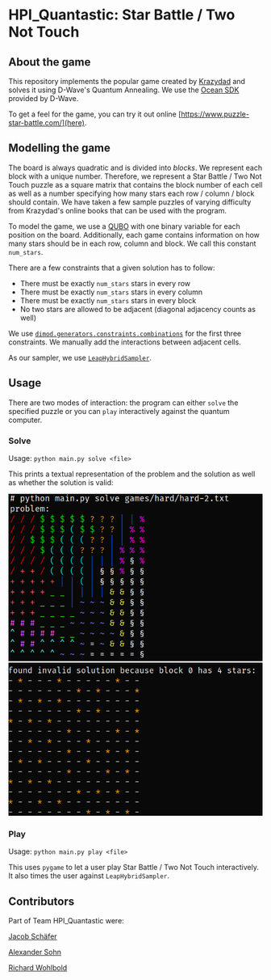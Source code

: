 # HPI_Quantastic: Star Battle / Two Not Touch

## About the game
This repository implements the popular game created by [Krazydad](https://krazydad.com/twonottouch/) and solves it using D-Wave's Quantum Annealing. We use the [Ocean SDK](https://docs.ocean.dwavesys.com/en/stable/) provided by D-Wave.

To get a feel for the game, you can try it out online [https://www.puzzle-star-battle.com/](here).

## Modelling the game
The board is always quadratic and is divided into _blocks_. We represent each block with a unique number. Therefore, we represent a Star Battle / Two Not Touch puzzle as a square matrix that contains the block number of each cell as well as a number specifying how many stars each row / column / block should contain. We have taken a few sample puzzles of varying difficulty from Krazydad's online books that can be used with the program.

To model the game, we use a [QUBO](https://en.wikipedia.org/wiki/Quadratic_unconstrained_binary_optimization) with one binary variable for each position on the board. Additionally, each game contains information on how many stars should be in each row, column and block. We call this constant `num_stars`.

There are a few constraints that a given solution has to follow:

- There must be exactly `num_stars` stars in every row
- There must be exactly `num_stars` stars in every column
- There must be exactly `num_stars` stars in every block
- No two stars are allowed to be adjacent (diagonal adjacency counts as well)

We use [`dimod.generators.constraints.combinations`](https://docs.ocean.dwavesys.com/projects/dimod/en/latest/reference/bqm/generated/dimod.generators.constraints.combinations.html) for the first three constraints. We manually add the interactions between adjacent cells.

As our sampler, we use [`LeapHybridSampler`](https://docs.ocean.dwavesys.com/projects/system/en/stable/reference/samplers.html#leaphybridsampler).

## Usage

There are two modes of interaction: the program can either `solve` the specified puzzle or you can `play` interactively against the quantum computer.

### Solve

Usage: `python main.py solve <file>`

This prints a textual representation of the problem and the solution as well as whether the solution is valid:

![textual problem representation](screenshots/output-1.png) ![textual solution representation](screenshots/output-2.png)

### Play
Usage: `python main.py play <file>`

This uses `pygame` to let a user play Star Battle / Two Not Touch interactively. It also times the user against `LeapHybridSampler`.

## Contributors

Part of Team HPI_Quantastic were:

[Jacob Schäfer](https://github.com/jacob271)

[Alexander Sohn](https://github.com/Sohn123)

[Richard Wohlbold](https://github.com/rgwohlbold)
